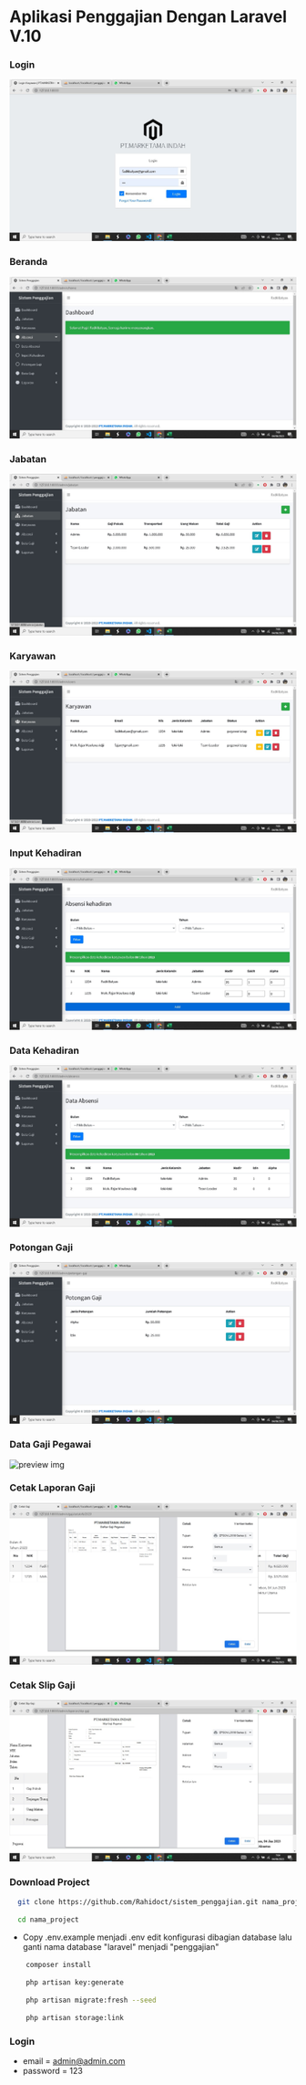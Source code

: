 # Aplikasi Penggajian Dengan Laravel V.10

### Login

![preview img](/login.jpeg)

### Beranda

![preview img](/beranda.jpeg)

### Jabatan

![preview img](/jabatan.jpeg)

### Karyawan

![preview img](/karyawan.jpeg)

### Input Kehadiran

![preview img](/input_absen.jpeg)

### Data Kehadiran

![preview img](/data_absen.jpeg)

### Potongan Gaji

![preview img](/potongan_gaji.jpeg)

### Data Gaji Pegawai

![preview img](/daftar_gaji.jpeg)

### Cetak Laporan Gaji

![preview img](/cetak_daftar_gaji_pegawai.jpeg)

### Cetak Slip Gaji

![preview img](/cetak_slip_gaji_pegawai.jpeg)

### Download Project

```bash
  git clone https://github.com/Rahidoct/sistem_penggajian.git nama_project
```

```bash
  cd nama_project
```

-  Copy .env.example menjadi .env edit konfigurasi dibagian database lalu ganti nama database "laravel" menjadi "penggajian"

```bash
    composer install
```

```bash
    php artisan key:generate
```

```bash
    php artisan migrate:fresh --seed
```

```bash
    php artisan storage:link
```

### Login

-   email = admin@admin.com
-   password = 123
